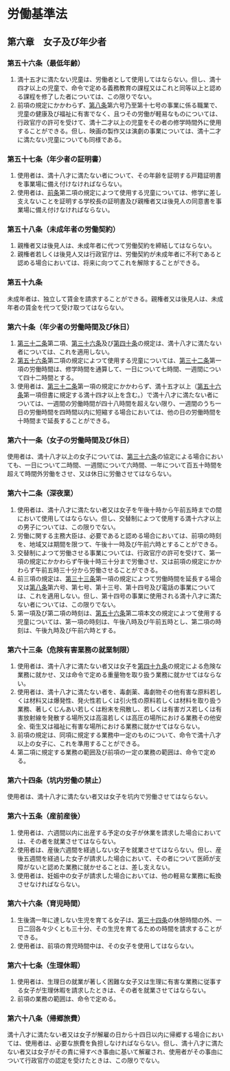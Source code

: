 # 労働基準法

## 第六章　女子及び年少者

### 第五十六条（最低年齢）

1. 満十五才に満たない児童は、労働者として使用してはならない。但し、満十四才以上の児童で、命令で定める義務教育の課程又はこれと同等以上と認める課程を修了した者については、この限りでない。
2. 前項の規定にかかわらず、[第八条](/chapter1.md#第八条適用事業の範囲)第六号乃至第十七号の事業に係る職業で、児童の健康及び福祉に有害でなく、且つその労働が軽易なものについては、行政官庁の許可を受けて、満十二才以上の児童をその者の修学時間外に使用することができる。但し、映画の製作又は演劇の事業については、満十二才に満たない児童についても同様である。

### 第五十七条（年少者の証明書）

1. 使用者は、満十八才に満たない者について、その年齢を証明する戸籍証明書を事業場に備え付けなければならない。
2. 使用者は、[前条](/chapter6.md#第五十六条最低年齢)第二項の規定によつて使用する児童については、修学に差し支えないことを証明する学校長の証明書及び親権者又は後見人の同意書を事業場に備え付けなければならない。

### 第五十八条（未成年者の労働契約）

1. 親権者又は後見人は、未成年者に代つて労働契約を締結してはならない。
2. 親権者若しくは後見人又は行政官庁は、労働契約が未成年者に不利であると認める場合においては、将来に向つてこれを解除することができる。

### 第五十九条

未成年者は、独立して賃金を請求することができる。親権者又は後見人は、未成年者の賃金を代つて受け取つてはならない。

### 第六十条（年少者の労働時間及び休日）

1. [第三十二条](/chapter4.md#第三十二条労働時間)第二項、[第三十六条](/chapter4.md#第三十六条時間外及び休日の労働)及び[第四十条](/chapter4.md#第四十条労働時間及び休憩の特例)の規定は、満十八才に満たない者については、これを適用しない。
2. [第五十六条](/chapter6.md#第五十六条最低年齢)第二項の規定によつて使用する児童については、[第三十二条](/chapter4.md#第三十二条労働時間)第一項の労働時間は、修学時間を通算して、一日について七時間、一週間について四十二時間とする。
3. 使用者は、[第三十二条](/chapter4.md#第三十二条労働時間)第一項の規定にかかわらず、満十五才以上（[第五十六条](/chapter6.md#第五十六条最低年齢)第一項但書に規定する満十四才以上を含む。）で満十八才に満たない者については、一週間の労働時間が四十八時間を超えない限り、一週間のうち一日の労働時間を四時間以内に短縮する場合においては、他の日の労働時間を十時間まで延長することができる。

### 第六十一条（女子の労働時間及び休日）

使用者は、満十八才以上の女子については、[第三十六条](/chapter4.md#第三十六条時間外及び休日の労働)の協定による場合においても、一日について二時間、一週間について六時間、一年について百五十時間を超えて時間外労働をさせ、又は休日に労働させてはならない。

### 第六十二条（深夜業）

1. 使用者は、満十八才に満たない者又は女子を午後十時から午前五時までの間において使用してはならない。但し、交替制によつて使用する満十六才以上の男子については、この限りでない。
2. 労働に関する主務大臣は、必要であると認める場合においては、前項の時刻を、地域又は期間を限つて、午後十一時及び午前六時とすることができる。
3. 交替制によつて労働させる事業については、行政官庁の許可を受けて、第一項の規定にかかわらず午後十時三十分まで労働させ、又は前項の規定にかかわらず午前五時三十分から労働させることができる。
4. 前三項の規定は、[第三十三条](/chapter4.md#第三十三条)第一項の規定によつて労働時間を延長する場合又は[第八条](/chapter1.md#第八条適用事業の範囲)第六号、第七号、第十三号、第十四号及び電話の事業については、これを適用しない。但し、第十四号の事業に使用される満十八才に満たない者については、この限りでない。
5. 第一項及び第二項の時刻は、[第五十六条](/chapter6.md#第五十六条最低年齢)第二項本文の規定によつて使用する児童については、第一項の時刻は、午後八時及び午前五時とし、第二項の時刻は、午後九時及び午前六時とする。

### 第六十三条（危険有害業務の就業制限）

1. 使用者は、満十八才に満たない者又は女子を[第四十九条](/chapter5.md#第四十九条危険業務の就業制限)の規定による危険な業務に就かせ、又は命令で定める重量物を取り扱う業務に就かせてはならない。
2. 使用者は、満十八才に満たない者を、毒劇薬、毒劇物その他有害な原料若しくは材料又は爆発性、発火性若しくは引火性の原料若しくは材料を取り扱う業務、著しくじんあい若しくは粉末を飛散し、若しくは有害ガス若しくは有害放射線を発散する場所又は高温若しくは高圧の場所における業務その他安全、衛生又は福祉に有害な場所における業務に就かせてはならない。
3. 前項の規定は、同項に規定する業務中一定のものについて、命令で満十八才以上の女子に、これを準用することができる。
4. 第二項に規定する業務の範囲及び前項の一定の業務の範囲は、命令で定める。

### 第六十四条（坑内労働の禁止）

使用者は、満十八才に満たない者又は女子を坑内で労働させてはならない。

### 第六十五条（産前産後）

1. 使用者は、六週間以内に出産する予定の女子が休業を請求した場合においては、その者を就業させてはならない。
2. 使用者は、産後六週間を経過しない女子を就業させてはならない。但し、産後五週間を経過した女子が請求した場合において、その者について医師が支障がないと認めた業務に就かせることは、差し支えない。
3. 使用者は、妊娠中の女子が請求した場合においては、他の軽易な業務に転換させなければならない。

### 第六十六条（育児時間）

1. 生後満一年に達しない生児を育てる女子は、[第三十四条](/chapter4.md#第三十四条休憩)の休憩時間の外、一日二回各々少くとも三十分、その生児を育てるための時間を請求することができる。
2. 使用者は、前項の育児時間中は、その女子を使用してはならない。

### 第六十七条（生理休暇）

1. 使用者は、生理日の就業が著しく困難な女子又は生理に有害な業務に従事する女子が生理休暇を請求したときは、その者を就業させてはならない。
2. 前項の業務の範囲は、命令で定める。

### 第六十八条（帰郷旅費）

満十八才に満たない者又は女子が解雇の日から十四日以内に帰郷する場合においては、使用者は、必要な旅費を負担しなければならない。但し、満十八才に満たない者又は女子がその責に帰すべき事由に基いて解雇され、使用者がその事由について行政官庁の認定を受けたときは、この限りでない。
